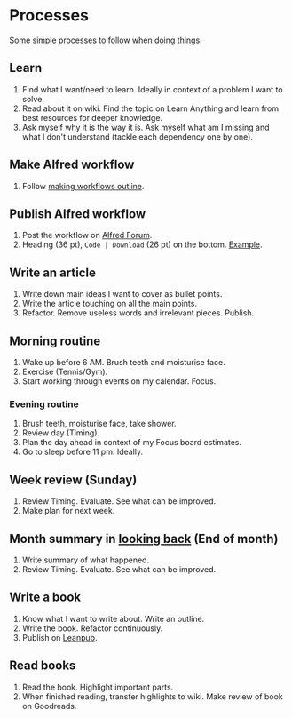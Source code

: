 # Processes
Some simple processes to follow when doing things.

## Learn
1. Find what I want/need to learn. Ideally in context of a problem I want to solve.
2. Read about it on wiki. Find the topic on Learn Anything and learn from best resources for deeper knowledge.
3. Ask myself why it is the way it is.  Ask myself what am I missing and what I don't understand (tackle each dependency one by one).

## Make Alfred workflow
1. Follow [making workflows outline](../macOS/apps/alfred/making-workflows.md).

## Publish Alfred workflow
1. Post the workflow on [Alfred Forum](https://www.alfredforum.com/).
2. Heading (36 pt), `Code | Download` (26 pt) on the bottom. [Example](https://www.alfredforum.com/topic/10486-ask-create-share).

## Write an article
1. Write down main ideas I want to cover as bullet points.
2. Write the article touching on all the main points.
3. Refactor. Remove useless words and irrelevant pieces. Publish.

## Morning routine
1. Wake up before 6 AM. Brush teeth and moisturise face.
2. Exercise (Tennis/Gym).
3. Start working through events on my calendar. Focus.

### Evening routine
1. Brush teeth, moisturise face, take shower.
2. Review day (Timing).
3. Plan the day ahead in context of my Focus board estimates.
4. Go to sleep before 11 pm. Ideally.

## Week review (Sunday)
1. Review Timing. Evaluate. See what can be improved.
2. Make plan for next week.

## Month summary in [looking back](../looking-back/looking-back.md) (End of month)
1. Write summary of what happened.
2. Review Timing. Evaluate. See what can be improved.

## Write a book
1. Know what I want to write about. Write an outline.
2. Write the book. Refactor continuously.
2. Publish on [Leanpub](https://leanpub.com/).

## Read books
1. Read the book. Highlight important parts.
2. When finished reading, transfer highlights to wiki. Make review of book on Goodreads.